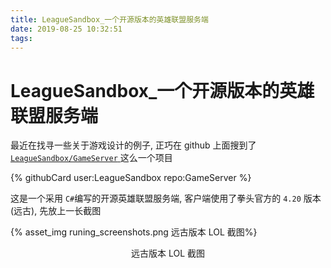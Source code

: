 ```yaml
---
title: LeagueSandbox_一个开源版本的英雄联盟服务端
date: 2019-08-25 10:32:51
tags:
---
```




# LeagueSandbox_一个开源版本的英雄联盟服务端

最近在找寻一些关于游戏设计的例子, 正巧在 github 上面搜到了[`LeagueSandbox/GameServer` ](https://github.com/LeagueSandbox/GameServer)这么一个项目

{% githubCard user:LeagueSandbox repo:GameServer %}

这是一个采用 `C#`编写的开源英雄联盟服务端, 客户端使用了拳头官方的 `4.20` 版本(远古), 先放上一长截图

<!-- more -->



{% asset_img runing_screenshots.png 远古版本 LOL 截图%}

<center>远古版本 LOL 截图</center>


